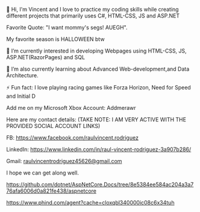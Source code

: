 👋 Hi, I'm Vincent and I love to practice my coding skills while creating different projects that primarily uses C#, HTML-CSS, JS and ASP.NET

Favorite Quote: "I want mommy's segs! AUEGH".

My favorite season is HALLOWEEN btw

👀 I’m currently interested in developing Webpages using HTML-CSS, JS, ASP.NET(RazorPages) and SQL

🌱 I’m also currently learning about Advanced Web-development,and Data Architecture.

⚡ Fun fact: I love playing racing games like Forza Horizon, Need for Speed and Initial D

Add me on my Microsoft Xbox Account: Addmerawr
  
Here are my contact details:
(TAKE NOTE: I AM VERY ACTIVE WITH THE PROVIDED SOCIAL ACCOUNT LINKS)

FB: 
https://www.facebook.com/raulvincent.rodriguez

LinkedIn:
https://www.linkedin.com/in/raul-vincent-rodriguez-3a907b286/

Gmail:
raulvincentrodriguez45626@gmail.com 

I hope we can get along well.

https://github.com/dotnet/AspNetCore.Docs/tree/8e5384ee584ac204a3a776afa6006d0a821fe438/aspnetcore

https://www.phind.com/agent?cache=cloxqbl340000ic08c6x34tuh


<!--PhindD guide for Datsys act
Certainly! Here's a basic code structure to help you get started with implementing the registration functionality in the Windows Form App:

```csharp
using System;
using System.Data.SqlClient;
using System.Windows.Forms;

namespace StudentRegistrationApp
{
    public partial class RegistrationForm : Form
    {
        private const string connectionString = "Your_Connection_String";

        public RegistrationForm()
        {
            InitializeComponent();
        }

        private void btnRegister_Click(object sender, EventArgs e)
        {
            // Retrieve input values from the form
            string firstName = txtFirstName.Text;
            string lastName = txtLastName.Text;
            int age = Convert.ToInt32(txtAge.Text);
            string email = txtEmail.Text;
            string contactNumber = txtContactNumber.Text;
            string course = txtCourse.Text;
            string password = txtPassword.Text;

            // Validate input data
            if (string.IsNullOrEmpty(firstName) || string.IsNullOrEmpty(lastName) || string.IsNullOrEmpty(email) || string.IsNullOrEmpty(password))
            {
                MessageBox.Show("Please fill in all required fields.");
                return;
            }

            // Create a new SqlConnection object
            using (SqlConnection connection = new SqlConnection(connectionString))
            {
                try
                {
                    // Open the database connection
                    connection.Open();

                    // Insert student information into the Students table
                    string insertStudentQuery = "INSERT INTO Students (FirstName, LastName, Age, Email, ContactNumber, Course) " +
                                                "VALUES (@FirstName, @LastName, @Age, @Email, @ContactNumber, @Course); " +
                                                "SELECT SCOPE_IDENTITY();";

                    SqlCommand insertStudentCommand = new SqlCommand(insertStudentQuery, connection);
                    insertStudentCommand.Parameters.AddWithValue("@FirstName", firstName);
                    insertStudentCommand.Parameters.AddWithValue("@LastName", lastName);
                    insertStudentCommand.Parameters.AddWithValue("@Age", age);
                    insertStudentCommand.Parameters.AddWithValue("@Email", email);
                    insertStudentCommand.Parameters.AddWithValue("@ContactNumber", contactNumber);
                    insertStudentCommand.Parameters.AddWithValue("@Course", course);

                    // Execute the insert query and retrieve the generated StudentID
                    int studentID = Convert.ToInt32(insertStudentCommand.ExecuteScalar());

                    // Insert login credentials into the LoginCredentials table
                    string insertLoginQuery = "INSERT INTO LoginCredentials (StudentID, Email, Password) " +
                                                "VALUES (@StudentID, @Email, @Password);";

                    SqlCommand insertLoginCommand = new SqlCommand(insertLoginQuery, connection);
                    insertLoginCommand.Parameters.AddWithValue("@StudentID", studentID);
                    insertLoginCommand.Parameters.AddWithValue("@Email", email);
                    insertLoginCommand.Parameters.AddWithValue("@Password", password);

                    // Execute the insert query for login credentials
                    insertLoginCommand.ExecuteNonQuery();

                    // Display success message and clear input fields
                    MessageBox.Show("Registration successful!");
                    ClearInputFields();
                }
                catch (Exception ex)
                {
                    MessageBox.Show("An error occurred: " + ex.Message);
                }
                finally
                {
                    // Close the database connection
                    connection.Close();
                }
            }
        }

        private void ClearInputFields()
        {
            txtFirstName.Text = "";
            txtLastName.Text = "";
            txtAge.Text = "";
            txtEmail.Text = "";
            txtContactNumber.Text = "";
            txtCourse.Text = "";
            txtPassword.Text = "";
        }
    }
}
```

This code assumes that you have a form named "RegistrationForm" with the necessary input fields and a button named "btnRegister" for the registration functionality. Replace "Your_Connection_String" with the actual connection string to your SQL Server database.

Make sure to handle any additional validation or error handling based on your specific requirements.

Let me know if you need further assistance or have any questions!


-->


<!--
**Lockheer/Lockheer** is a ✨ _special_ ✨ repository because its `README.md` (this file) appears on your GitHub profile.

Here are some ideas to get you started:

- 🔭 I’m currently working on ...
- 🌱 I’m currently learning ...
- 👯 I’m looking to collaborate on ...

-->
